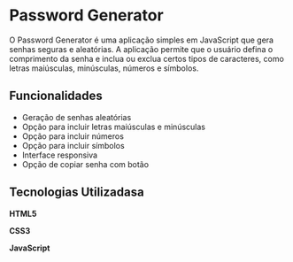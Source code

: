 
# Password Generator


O Password Generator é uma aplicação simples em JavaScript que gera senhas seguras e aleatórias. A aplicação permite que o usuário defina o comprimento da senha e inclua ou exclua certos tipos de caracteres, como letras maiúsculas, minúsculas, números e símbolos.

## Funcionalidades

- Geração de senhas aleatórias
- Opção para incluir letras maiúsculas e minúsculas
- Opção para incluir números
- Opção para incluir símbolos
- Interface responsiva
- Opção de copiar senha com botão

## Tecnologias Utilizadasa

**HTML5** 

**CSS3** 

**JavaScript**

